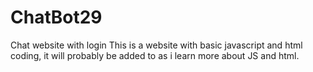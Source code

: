 # ChatBot29
Chat website with login
This is a website with basic javascript and html coding, it will probably be added to as i learn more about JS and html.
